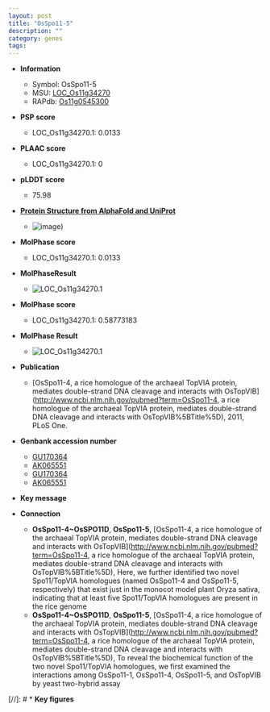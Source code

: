 ```yaml
---
layout: post
title: "OsSpo11-5"
description: ""
category: genes
tags: 
---
```


* **Information**  
    + Symbol: OsSpo11-5  
    + MSU: [LOC_Os11g34270](http://rice.plantbiology.msu.edu/cgi-bin/ORF_infopage.cgi?orf=LOC_Os11g34270)  
    + RAPdb: [Os11g0545300](http://rapdb.dna.affrc.go.jp/viewer/gbrowse_details/irgsp1?name=Os11g0545300)  

* **PSP score**  
    + LOC_Os11g34270.1: 0.0133 

* **PLAAC score**  
    + LOC_Os11g34270.1: 0 

* **pLDDT score**
    + 75.98

* **[Protein Structure from AlphaFold and UniProt](https://www.uniprot.org/uniprotkb/Q0IS94/entry#structure)**
    + ![image](https://ricepsp.github.io/images/Q0/AF-Q0IS94-F1.png))

* **MolPhase score**
    + LOC_Os11g34270.1: 0.0133

* **MolPhaseResult**
    + ![LOC_Os11g34270.1](https://ricepsp.github.io/pictures/LOC_Os11g/LOC_Os11g34270.1.png)

* **MolPhase score**
    + LOC_Os11g34270.1: 0.58773183

* **MolPhase Result**
    + ![LOC_Os11g34270.1](https://304243504.github.io/Pictures/LOC_Os11g/LOC_Os11g34270.1.png)

* **Publication**  
    + [OsSpo11-4, a rice homologue of the archaeal TopVIA protein, mediates double-strand DNA cleavage and interacts with OsTopVIB](http://www.ncbi.nlm.nih.gov/pubmed?term=OsSpo11-4, a rice homologue of the archaeal TopVIA protein, mediates double-strand DNA cleavage and interacts with OsTopVIB%5BTitle%5D), 2011, PLoS One.

* **Genbank accession number**  
    + [GU170364](http://www.ncbi.nlm.nih.gov/nuccore/GU170364)
    + [AK065551](http://www.ncbi.nlm.nih.gov/nuccore/AK065551)
    + [GU170364](http://www.ncbi.nlm.nih.gov/nuccore/GU170364)
    + [AK065551](http://www.ncbi.nlm.nih.gov/nuccore/AK065551)

* **Key message**  

* **Connection**  
    + __OsSpo11-4~OsSPO11D__, __OsSpo11-5__, [OsSpo11-4, a rice homologue of the archaeal TopVIA protein, mediates double-strand DNA cleavage and interacts with OsTopVIB](http://www.ncbi.nlm.nih.gov/pubmed?term=OsSpo11-4, a rice homologue of the archaeal TopVIA protein, mediates double-strand DNA cleavage and interacts with OsTopVIB%5BTitle%5D), Here, we further identified two novel Spo11/TopVIA homologues (named OsSpo11-4 and OsSpo11-5, respectively) that exist just in the monocot model plant Oryza sativa, indicating that at least five Spo11/TopVIA homologues are present in the rice genome
    + __OsSpo11-4~OsSPO11D__, __OsSpo11-5__, [OsSpo11-4, a rice homologue of the archaeal TopVIA protein, mediates double-strand DNA cleavage and interacts with OsTopVIB](http://www.ncbi.nlm.nih.gov/pubmed?term=OsSpo11-4, a rice homologue of the archaeal TopVIA protein, mediates double-strand DNA cleavage and interacts with OsTopVIB%5BTitle%5D), To reveal the biochemical function of the two novel Spo11/TopVIA homologues, we first examined the interactions among OsSpo11-1, OsSpo11-4, OsSpo11-5, and OsTopVIB by yeast two-hybrid assay

[//]: # * **Key figures**  


